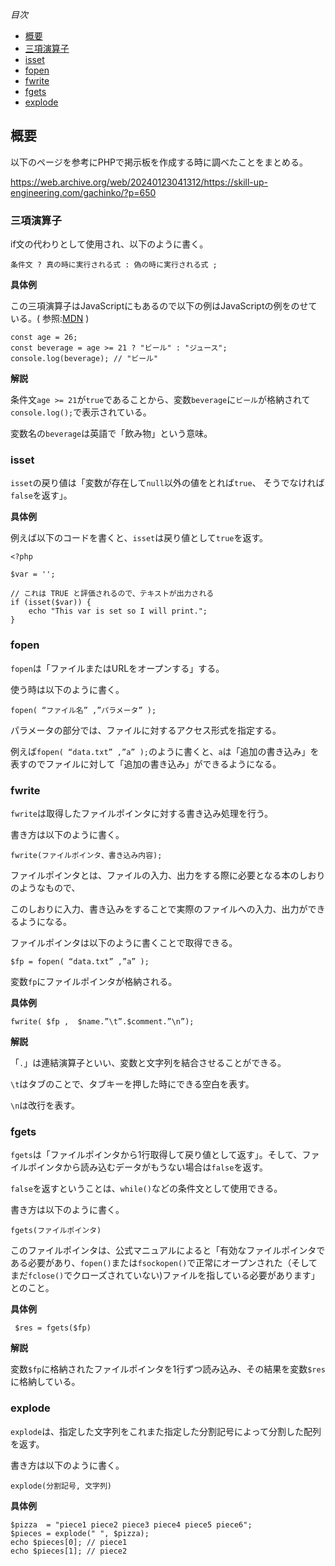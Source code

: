 *目次*
* [概要](#概要)
* [三項演算子](#三項演算子)
* [isset](#isset)
* [fopen](#fopen)
* [fwrite](#fwrite)
* [fgets](#fgets)
* [explode](#explode)

## 概要

以下のページを参考にPHPで掲示板を作成する時に調べたことをまとめる。

https://web.archive.org/web/20240123041312/https://skill-up-engineering.com/gachinko/?p=650

### 三項演算子

if文の代わりとして使用され、以下のように書く。

```
条件文 ? 真の時に実行される式 : 偽の時に実行される式 ;
```

**具体例**

この三項演算子はJavaScriptにもあるので以下の例はJavaScriptの例をのせている。( 参照:[MDN](https://developer.mozilla.org/ja/docs/Web/JavaScript/Reference/Operators/Conditional_operator) )

```
const age = 26;
const beverage = age >= 21 ? "ビール" : "ジュース";
console.log(beverage); // "ビール"
```

**解説**

条件文`age >= 21`が`true`であることから、変数`beverage`に`ビール`が格納されて`console.log();`で表示されている。

変数名の`beverage`は英語で「飲み物」という意味。

### isset

`isset`の戻り値は「変数が存在して`null`以外の値をとれば`true`、 そうでなければ`false`を返す」。

**具体例**

例えば以下のコードを書くと、`isset`は戻り値として`true`を返す。

```
<?php

$var = '';

// これは TRUE と評価されるので、テキストが出力される
if (isset($var)) {
    echo "This var is set so I will print.";
}
```

### fopen

`fopen`は「ファイルまたはURLをオープンする」する。

使う時は以下のように書く。

```
fopen( “ファイル名” ,”パラメータ” );
```
パラメータの部分では、ファイルに対するアクセス形式を指定する。

例えば`fopen( “data.txt” ,”a” );`のように書くと、`a`は「追加の書き込み」を表すのでファイルに対して「追加の書き込み」ができるようになる。

### fwrite

`fwrite`は取得したファイルポインタに対する書き込み処理を行う。

書き方は以下のように書く。

```
fwrite(ファイルポインタ、書き込み内容);
```

ファイルポインタとは、ファイルの入力、出力をする際に必要となる本のしおりのようなもので、

このしおりに入力、書き込みをすることで実際のファイルへの入力、出力ができるようになる。

ファイルポインタは以下のように書くことで取得できる。

```
$fp = fopen( “data.txt” ,”a” );
```

変数`fp`にファイルポインタが格納される。

**具体例**

```
fwrite( $fp ,  $name.”\t”.$comment.”\n”);
```

**解説**

「`.`」は連結演算子といい、変数と文字列を結合させることができる。

`\t`はタブのことで、タブキーを押した時にできる空白を表す。

`\n`は改行を表す。

### fgets

`fgets`は「ファイルポインタから1行取得して戻り値として返す」。そして、ファイルポインタから読み込むデータがもうない場合は`false`を返す。

`false`を返すということは、`while()`などの条件文として使用できる。

書き方は以下のように書く。

```
fgets(ファイルポインタ)
```

このファイルポインタは、公式マニュアルによると「有効なファイルポインタである必要があり、`fopen()`または`fsockopen()`で正常にオープンされた（そしてまだ`fclose()`でクローズされていない)ファイルを指している必要があります」とのこと。

**具体例**

```
 $res = fgets($fp)
```

**解説**

変数`$fp`に格納されたファイルポインタを1行ずつ読み込み、その結果を変数`$res`に格納している。

### explode

`explode`は、指定した文字列をこれまた指定した分割記号によって分割した配列を返す。

書き方は以下のように書く。

```
explode(分割記号, 文字列)
```

**具体例**

```
$pizza  = "piece1 piece2 piece3 piece4 piece5 piece6";
$pieces = explode(" ", $pizza);
echo $pieces[0]; // piece1
echo $pieces[1]; // piece2
```









